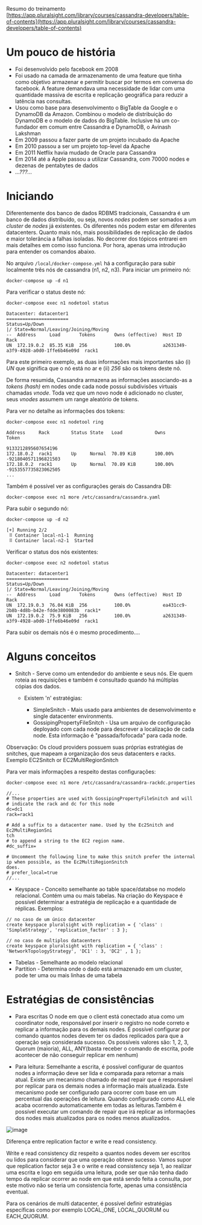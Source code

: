 Resumo do treinamento [https://app.pluralsight.com/library/courses/cassandra-developers/table-of-contents](https://app.pluralsight.com/library/courses/cassandra-developers/table-of-contents)

# Um pouco de história

* Foi desenvolvido pelo facebook em 2008
* Foi usado na camada de armazenamento de uma feature que tinha como objetivo armazenar e permitir buscar por termos em conversa do facebook. 
A feature demandava uma necessidade de lidar com uma quantidade massiva de escrita e replicação geográfica para reduzir a latência nas consultas.
* Usou como base para desenvolvimento o BigTable da Google e o DynamoDB da Amazon. Combinou o modelo de distribuição do DynamoDB e o modelo de dados do 
BigTable. Inclusive há um co-fundador em comum entre Cassandra e DynamoDB, o Avinash Lakshman
* Em 2009 passou a fazer parte de um projeto incubado da Apache
* Em 2010 passou a ser um projeto top-level da Apache
* Em 2011 Netflix havia mudado de Oracle para Cassandra
* Em 2014 até a Apple passou a utilizar Cassandra, com 70000 nodes e dezenas de pentabytes de dados
* *...???...*

# Iniciando

Diferentemente dos banco de dados RDBMS tradcionais, Cassandra é um banco de dados distribuído, ou seja, novos *nodes* podem ser somados a um *cluster* de *nodes* já existentes. Os diferentes nós podem estar em diferentes datacenters. Quanto mais nós, mais possibilidades de replicação de dados e maior tolerância a falhas isoladas. No decorrer dos tópicos entrarei em mais detalhes em como isso funciona. Por hora, apenas uma introdução para entender os comandos abaixo.

No arquivo ```/local/docker-compose.yml``` há a configuração para subir localmente três nós de cassandra (n1, n2, n3). Para iniciar um primeiro nó:
```
docker-compose up -d n1
```
Para verificar o status deste nó:
```
docker-compose exec n1 nodetool status
```
```
Datacenter: datacenter1
=======================
Status=Up/Down
|/ State=Normal/Leaving/Joining/Moving
--  Address     Load       Tokens       Owns (effective)  Host ID                               Rack
UN  172.19.0.2  85.35 KiB  256          100.0%            a2631349-a3f9-4928-a0d0-1ffe6b46e09d  rack1
```
Para este primeiro exemplo, as duas informações mais importantes são (i) *UN* que significa que o nó está no ar e (ii) *256* são os tokens deste nó.

De forma resumida, Cassandra armazena as informações associando-as a *tokens (hash)* em nodes onde cada node possui subdivisões virtuais chamadas *vnode*. Toda vez que um novo node é adicionado no cluster, seus *vnodes* assumem um range aleatório de tokens.

Para ver no detalhe as informações dos tokens:
```
docker-compose exec n1 nodetool ring
```
```
Address     Rack        Status State   Load            Owns                Token                                       
                                                                           9133212895607654196                         
172.18.0.2  rack1       Up     Normal  70.89 KiB       100.00%             -9218040571196821503                        
172.18.0.2  rack1       Up     Normal  70.89 KiB       100.00%             -9153557735823062505  
...
```

Também é possível ver as configurações gerais do Cassandra DB:
```
docker-compose exec n1 more /etc/cassandra/cassandra.yaml
```

Para subir o segundo nó:
```
docker-compose up -d n2
```
```
[+] Running 2/2
 ⠿ Container local-n1-1  Running                                                                                                                       
 ⠿ Container local-n2-1  Started 
 ```
Verificar o status dos nós existentes:
```
docker-compose exec n2 nodetool status
```
```
Datacenter: datacenter1
=======================
Status=Up/Down
|/ State=Normal/Leaving/Joining/Moving
--  Address     Load       Tokens       Owns (effective)  Host ID                               Rack
UN  172.19.0.3  76.04 KiB  256          100.0%            ea431cc9-2b8b-4d8b-b42e-fdde3800083b  rack1*
UN  172.19.0.2  75.9 KiB   256          100.0%            a2631349-a3f9-4928-a0d0-1ffe6b46e09d  rack1
```

Para subir os demais nós é o mesmo procedimento.... 

# Alguns conceitos
* Snitch - Serve como um entendedor do ambiente e seus nós. Ele quem roteia as requisições e também é consultado quando há múltiplas cópias dos dados.

  * Existem 'n' estratégias:

    * SimpleSnitch - Mais usado para ambientes de desenvolvimento e single datacenter environments. 
    * GossipingPropertyFileSnitch - Usa um arquivo de configuração deployado com cada node para descrever a localização de cada node. Esta informação é "passada/fofocada" para cada node.

Observação: Os cloud providers possuem suas próprias estratégias de snitches, que mapeam a organização dos seus datacenters e racks. Exemplo EC2Snitch or EC2MultiRegionSnitch

Para ver mais informações a respeito destas configurações:
```
docker-compose exec n1 more /etc/cassandra/cassandra-rackdc.properties
```
```
//...
# These properties are used with GossipingPropertyFileSnitch and will
# indicate the rack and dc for this node
dc=dc1
rack=rack1

# Add a suffix to a datacenter name. Used by the Ec2Snitch and Ec2MultiRegionSni
tch
# to append a string to the EC2 region name.
#dc_suffix=

# Uncomment the following line to make this snitch prefer the internal ip when possible, as the Ec2MultiRegionSnitch 
does.
# prefer_local=true
//...
```
* Keyspace - Conceito semelhante ao table space/databse no modelo relacional. Contém uma ou mais tabelas. Na criação do Keyspace é possível determinar a estratégia de replicação e a quantidade de réplicas. Exemplos:
```
// no caso de um único datacenter
create keyspace pluralsight with replication = { 'class' : 'SimpleStrategy', 'replication_factor' : 3 };
``` 
```
// no caso de multiplos datacenters
create keyspace pluralsight with replication = { 'class' : 'NetworkTopologyStrategy', 'DC1' : 3, 'DC2' , 1 };
```

* Tabelas - Semelhante ao modelo relacional
* Partition - Determina onde o dado está armazenado em um cluster, pode ter uma ou mais linhas de uma tabela


# Estratégias de consistências

* Para escritas
O node em que o client está conectado  atua como um coordinator node, responsável por inserir o registro no node correto e replicar a informação para os demais nodes. É possível configurar por comando quantos nodes devem ter os dados replicados para que a operação seja considerada sucesso. Os possíveis valores são: 1, 2, 3, Quorum (maioria), ALL, ANY(basta receber o comando de escrita, pode acontecer de não conseguir replicar em nenhum) 

* Para leitura:
Semelhante a escrita, é possível configurar de quantos nodes a informação deve ser lida e comparada para retornar a mais atual. Existe um mecanismo chamado de read repair que é responsável por replicar para os demais nodes a informação mais atualizada. Este mecanismo pode ser configurado para ocorrer com base em um percentual das operações de leitura. Quando configurado como ALL ele acaba ocorrendo automaticamente em todas as leituras.Também é possível executar um comando de repair que irá replicar as informações dos nodes mais atualizados para os nodes menos atualizados.

![image](https://user-images.githubusercontent.com/26872442/210186959-17a3fb5e-a2e6-4d53-bca6-b2a05de60932.png)

Diferença entre replication factor e write e read consistency.

Write e read consistency diz respeito a quantos nodes devem ser escritos ou lidos para considerar que uma operação obteve sucesso. Vamos supor que replication factor seja 3 e o write e read consistency seja 1, ao realizar uma escrita e logo em seguida uma leitura, pode ser que não tenha dado tempo da replicar ocorrer ao node em que está sendo feita a consulta, por este motivo não se teria um consistencia forte, apenas uma consistência eventual.

Para os cenários de multi datacenter, é possível definir estratégias específicas como por exemplo LOCAL_ONE, LOCAL_QUORUM ou EACH_QUORUM.


